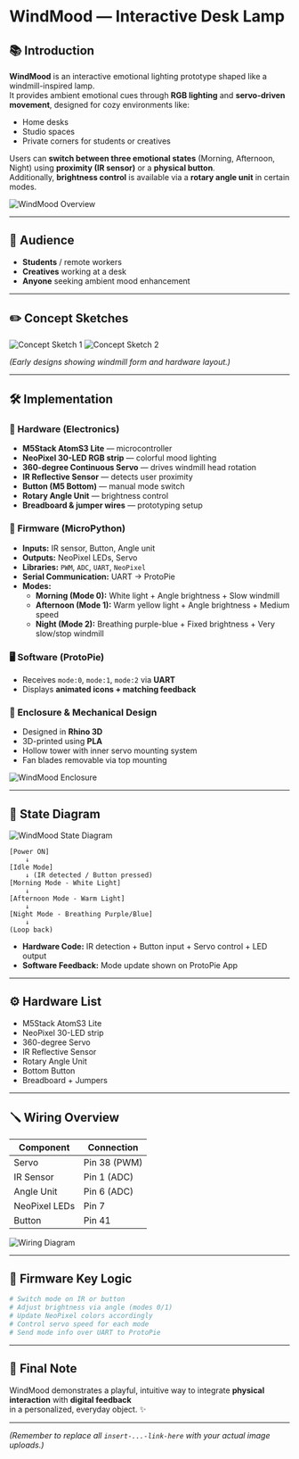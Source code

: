 # WindMood — Interactive Desk Lamp

## 📚 Introduction

**WindMood** is an interactive emotional lighting prototype shaped like a windmill-inspired lamp.  
It provides ambient emotional cues through **RGB lighting** and **servo-driven movement**, designed for cozy environments like:

- Home desks
- Studio spaces
- Private corners for students or creatives

Users can **switch between three emotional states** (Morning, Afternoon, Night) using **proximity (IR sensor)** or a **physical button**.  
Additionally, **brightness control** is available via a **rotary angle unit** in certain modes.

![WindMood Overview](insert-overview-image-link-here)

---

## 🌟 Audience

- **Students** / remote workers
- **Creatives** working at a desk
- **Anyone** seeking ambient mood enhancement

---

## ✏️ Concept Sketches

![Concept Sketch 1](insert-sketch1-link-here)
![Concept Sketch 2](insert-sketch2-link-here)

*(Early designs showing windmill form and hardware layout.)*

---

## 🛠️ Implementation

### 🔌 Hardware (Electronics)

- **M5Stack AtomS3 Lite** — microcontroller
- **NeoPixel 30-LED RGB strip** — colorful mood lighting
- **360-degree Continuous Servo** — drives windmill head rotation
- **IR Reflective Sensor** — detects user proximity
- **Button (M5 Bottom)** — manual mode switch
- **Rotary Angle Unit** — brightness control
- **Breadboard & jumper wires** — prototyping setup

### 🧠 Firmware (MicroPython)

- **Inputs:** IR sensor, Button, Angle unit
- **Outputs:** NeoPixel LEDs, Servo
- **Libraries:** `PWM`, `ADC`, `UART`, `NeoPixel`
- **Serial Communication:** UART → ProtoPie
- **Modes:**
  - **Morning (Mode 0):** White light + Angle brightness + Slow windmill
  - **Afternoon (Mode 1):** Warm yellow light + Angle brightness + Medium speed
  - **Night (Mode 2):** Breathing purple-blue + Fixed brightness + Very slow/stop windmill

### 🖥️ Software (ProtoPie)

- Receives `mode:0`, `mode:1`, `mode:2` via **UART**
- Displays **animated icons + matching feedback**

### 🏢 Enclosure & Mechanical Design

- Designed in **Rhino 3D**
- 3D-printed using **PLA**
- Hollow tower with inner servo mounting system
- Fan blades removable via top mounting

![WindMood Enclosure](insert-enclosure-photo-link-here)

---

## 🔄 State Diagram

![WindMood State Diagram](insert-state-diagram-image-link-here)

```plaintext
[Power ON]
    ↓
[Idle Mode]
    ↓ (IR detected / Button pressed)
[Morning Mode - White Light]
    ↓
[Afternoon Mode - Warm Light]
    ↓
[Night Mode - Breathing Purple/Blue]
    ↓
(Loop back)
```

- **Hardware Code:** IR detection + Button input + Servo control + LED output
- **Software Feedback:** Mode update shown on ProtoPie App

---

## ⚙️ Hardware List

- M5Stack AtomS3 Lite
- NeoPixel 30-LED strip
- 360-degree Servo
- IR Reflective Sensor
- Rotary Angle Unit
- Bottom Button
- Breadboard + Jumpers

---

## 🪛 Wiring Overview

| Component         | Connection  |
|-------------------|--------------|
| Servo             | Pin 38 (PWM) |
| IR Sensor         | Pin 1 (ADC)  |
| Angle Unit        | Pin 6 (ADC)  |
| NeoPixel LEDs     | Pin 7        |
| Button            | Pin 41       |

![Wiring Diagram](insert-wiring-diagram-link-here)

---

## 🧰 Firmware Key Logic

```python
# Switch mode on IR or button
# Adjust brightness via angle (modes 0/1)
# Update NeoPixel colors accordingly
# Control servo speed for each mode
# Send mode info over UART to ProtoPie
```

---

## 🚀 Final Note

WindMood demonstrates a playful, intuitive way to integrate **physical interaction** with **digital feedback**  
in a personalized, everyday object. ✨

---

*(Remember to replace all `insert-...-link-here` with your actual image uploads.)*

